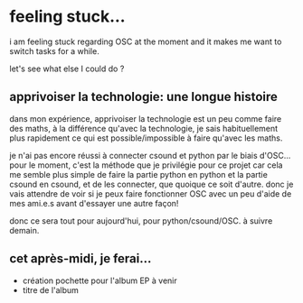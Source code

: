 # feeling stuck...

i am feeling stuck regarding OSC at the moment and it makes me want to switch tasks for a while.

let's see what else I could do ?

## apprivoiser la technologie: une longue histoire

dans mon expérience, apprivoiser la technologie est un peu comme faire des maths, à la différence qu'avec la technologie, je sais habituellement plus rapidement ce qui est possible/impossible à faire qu'avec les maths.

je n'ai pas encore réussi à connecter csound et python par le biais d'OSC... pour le moment, c'est la méthode que je privilégie pour ce projet car cela me semble plus simple de faire la partie python en python et la partie csound en csound, et de les connecter, que quoique ce soit d'autre. donc je vais attendre de voir si je peux faire fonctionner OSC avec un peu d'aide de mes ami.e.s avant d'essayer une autre façon!

donc ce sera tout pour aujourd'hui, pour python/csound/OSC. à suivre demain.

## cet après-midi, je ferai...

- création pochette pour l'album EP à venir
- titre de l'album
